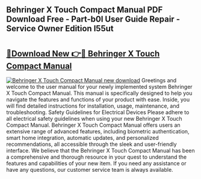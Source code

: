## Behringer X Touch Compact Manual PDF Download Free - Part-b0l User Guide Repair - Service Owner Edition l55ut

# <h2><a href="http://bc39159.oget.top/?id=Behringer+X+Touch+Compact+Manual">🔗Download New 👉🔴 Behringer X Touch Compact Manual</a></h2>

[![Behringer X Touch Compact Manual new download](https://i.imgur.com/5g1atiW.png)](http://bc39159.oget.top/?id=Behringer+X+Touch+Compact+Manual)
Greetings and welcome to the user manual for your newly implemented system Behringer X Touch Compact Manual. This manual is specifically designed to help you navigate the features and functions of your product with ease. Inside, you will find detailed instructions for installation, usage, maintenance, and troubleshooting. Safety Guidelines for Electrical Devices Please adhere to all electrical safety guidelines when using your new Behringer X Touch Compact Manual. Behringer X Touch Compact Manual offers users an extensive range of advanced features, including biometric authentication, smart home integration, automatic updates, and personalized recommendations, all accessible through the sleek and user-friendly interface. We believe that the Behringer X Touch Compact Manual has been a comprehensive and thorough resource in your quest to understand the features and capabilities of your new item. If you need any assistance or have any questions, our customer service team is always available.
